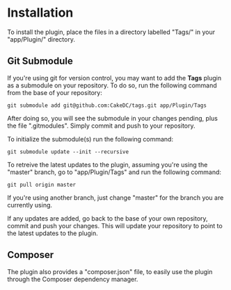 Installation
============

To install the plugin, place the files in a directory labelled "Tags/" in your "app/Plugin/" directory.

Git Submodule
-------------

If you're using git for version control, you may want to add the **Tags** plugin as a submodule on your repository. To do so, run the following command from the base of your repository:

```
git submodule add git@github.com:CakeDC/tags.git app/Plugin/Tags
```

After doing so, you will see the submodule in your changes pending, plus the file ".gitmodules". Simply commit and push to your repository.

To initialize the submodule(s) run the following command:

```
git submodule update --init --recursive
```

To retreive the latest updates to the plugin, assuming you're using the "master" branch, go to "app/Plugin/Tags" and run the following command:

```
git pull origin master
```

If you're using another branch, just change "master" for the branch you are currently using.

If any updates are added, go back to the base of your own repository, commit and push your changes. This will update your repository to point to the latest updates to the plugin.

Composer
--------

The plugin also provides a "composer.json" file, to easily use the plugin through the Composer dependency manager.